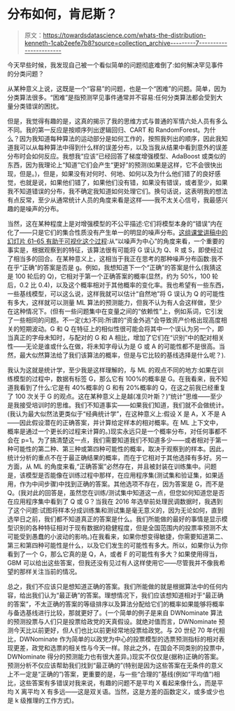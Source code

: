 # 分布如何，肯尼斯？

> 原文：<https://towardsdatascience.com/whats-the-distribution-kenneth-1cab2eefe7b8?source=collection_archive---------7----------------------->

今天早些时候，我发现自己被一个看似简单的问题彻底难倒了:如何解决罕见事件的分类问题？

从某种意义上说，这既是一个“容易”的问题，也是一个“困难”的问题。简单，因为分类算法很多。“困难”是指预测罕见事件通常并不容易:任何分类算法都会受到大量分类错误的困扰。

但是，我觉得有趣的是，这真的揭示了我的思维方式与普通的军情六处人员有多么不同。我的第一反应是按顺序列出逻辑回归、CART 和 RandomForest。为什么？因为我知道每种算法的运动部分是如何工作的，按照我列出的顺序，因此我知道我可以从每种算法中得到什么样的误差分布，以及当我从结果中看到意外的误差分布时会如何反应。我想我“应该”已经回答了梯度增强模型、AdaBoost 或类似的东西，因为我理论上“知道”它们会产生“更好”的预测(如果是这样，它不会很快出现，但是。)，但是，如果没有对何时、何地、如何以及为什么他们错了的良好感觉，也就是说，如果他们错了，如果他们没有错，如果没有错误，或者至少，如果我不知道错误的分布，我不确定我知道如何处理它们。换句话说，这表明我的想法有点反常，至少从通常统计人员的角度来看是这样——我不太关心信号，我最感兴趣的是噪声的分布。

当然，这在某种程度上是对增强模型的不公平描述:它们将模型本身的“错误”内在化了——只是它们的集合性质没有产生单一的明显的噪声分布。[这组课堂讲稿中的幻灯片 61–65 有助于可视化这个过程](http://www.chengli.io/tutorials/gradient_boosting.pdf):从“以噪声为中心”的角度来看，一个重要的事实是，根据观察到的特征，该算法很有可能将 G 误认为 Q、R 或 S，即使经过了相当多的回合。在某种意义上，这相当于我正在思考的那种噪声分布函数:我不在乎“正确”的答案是否是 g。例如，我想知道下一个“正确”的答案是什么(我猜这是 100 轮后的 Q)，它相对于第一个正确答案的概率(显然，约为 50%，100 轮后，0.2 比 0.4)，以及这个概率相对于其他概率的变化率。我也希望有一些东西，一些基线模型，可以这么说，这样我就可以估计“自然地”将 G 误认为 Q 的可能性有多大，这样就可以测量 ML 算法的预测能力，但我不认为有人会这样做，至少在这种情况下。(但有一些问题集中在变量之间的“依赖性”上，例如系词，它引发了一些相同的问题。不一定(太)不同:所谓的“资金外逃”会导致资产价格出现高度相关的短期波动。G 和 Q 在特征上的相似性很可能会将其中一个误认为另一个，即当真正的字母未知时，与配对的 G 和 A 相比，增加了它们在“识别”中的配对相关性——无论是谁或什么在做，将未知字母认为是 G 或 A 的可能性都不是很高。当然，最大似然算法给了我们该算法的概率，但是与它比较的基线选择是什么呢？).

我认为这就是统计学，至少我是这样理解的，与 ML 的观点不同的地方:如果在训练模型的过程中，数据有标签 G，那么它有 100%的概率是 G。在我看来，我不知道我看到了什么:它是有 40%概率的 G 和有 20%概率的 Q，在这之前我已经重复了 100 次关于 G 的观点。这在某种意义上是越(准贝叶斯？)“统计”思维——至少是我接受培训时的思维。我们不知道事实——如果我们知道，我们就不会做统计。(我认为最大似然法更类似于“经典统计学”，在这种意义上:假设 X 是 A，X 不是 A——因此假设潜在的正确答案，并计算给定样本的相对概率。在 ML 上下文中，概率是通过一个更长的过程来计算的。)现实永远只是一个概率分布，对任何事都不会在 p=1。为了搞清楚这一点，我们需要知道我们不知道多少——或者相对于第一种可能性的第二种、第三种或第四种可能性的概率，取决于观察到的样本。因此，统计分析的重点不在于最正确结果的概率，而在于它相对于其他选择有多好。另一方面，从 ML 的角度来看,“正确答案”必然存在，并且被封装在训练集中。问题是，该模型是否能像在训练过程中那样，在应用程序集(测试集和验证集，如果适用，作为中间步骤)中找到正确的答案。其他选项不存在，因为答案是 G，而不是 Q。(我对此的回答是，虽然您在训练/测试集中知道这一点，但您如何知道您是否在应用程序集中看到了 Q 或 G？当我在 2016 年选举前处理民调数据时，我遇到了这个问题:试图将样本分成训练集和测试集是毫无意义的，因为无论如何，直到选举日之前，我们都不知道真正的答案是什么。我们所能做的最好的事情是显示模型识别的各种特征相对于现有数据的稳健程度，但是全国范围内的投票率预测不太可能受到愚蠢的小波动的影响。)在我看来，如果你想变得敏捷，你需要知道第二、第三和第四种可能性是什么，以及它们发生的可能性有多大。所以，如果你认为你看到了一个 G，那么它真的是 Q，A，或者 F 的可能性有多大？如果使用得当，GBM 可以给出这些答案，但我还没有见过有人这样使用它——尽管我并不像我希望的那样关注当前的情况。

总之，我们不应该只是想知道正确的答案。我们所能做的就是根据算法中的任何内容，给出我们认为“最正确”的答案。理想情况下，我们应该想知道相对于“最正确的答案”，不太正确的答案的等级排序以及算法分配给它们的概率如果能够将概率与备选基线进行比较，那就更好了。(一个简单的例子是来自 DWNominate 算法的预测投票与人们只是投票给政党的天真假设。就绝对值而言，DWNominate 预测今天比以前更好，但人们也比以前更经常地投票给政党。与 20 世纪 70 年代相比，DWNominate 作为简单的以政党为中心的投票模型的选票预测指标的相对表现更差，政党和选票的相关性与今天一样。除此之外，在国会不同类别的投票中，DWNominate 得分的预测能力也有很大差异。)现实不仅仅是(据称)正确的答案。预测分析不仅应该帮助我们找到“最正确的”(特别是因为这些答案在无条件的意义上不一定是“正确的”)答案，更重要的是，与一些“合理的”基线(例如“平均值”)相比，这些答案有多错误对我来说，有趣的问题不是平均 X 看起来像什么，而是平均 X 离平均 X 有多远——这是双关语。当然，这是方差的函数定义，或多或少也是 k 级推理的工作方式)。